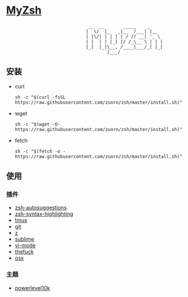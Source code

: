 # [MyZsh](MyZsh)


                                   __  __       _____    _
                                  |  \/  |_   _|__  /___| |__
                                  | |\/| | | | | / // __| '_ \
                                  | |  | | |_| |/ /_\__ \ | | |
                                  |_|  |_|\__, /____|___/_| |_|
                                          |___/


## 安装

- curl

    ```
    sh -c "$(curl -fsSL https://raw.githubusercontent.com/zuorn/zsh/master/install.sh)"
    ```

- wget

    ```
    sh -c "$(wget -O- https://raw.githubusercontent.com/zuorn/zsh/master/install.sh)"
    ```

- fetch

    ```
    sh -c "$(fetch -o - https://raw.githubusercontent.com/zuorn/zsh/master/install.sh)"
    ```
    
## 使用

### 插件

- [zsh-autosuggestions](https://github.com/zsh-users/zsh-autosuggestions)
- [zsh-syntax-highlighting](https://github.com/zsh-users/zsh-syntax-highlighting)
- [tmux](https://github.com/ohmyzsh/ohmyzsh/blob/master/plugins/tmux/README.md)
- [git](https://github.com/ohmyzsh/ohmyzsh/blob/master/plugins/git/README.md)
- [z](https://github.com/ohmyzsh/ohmyzsh/blob/master/plugins/z/README.md)
- [sublime]()
- [vi-mode](https://github.com/ohmyzsh/ohmyzsh/blob/master/plugins/vi-mode/README.md)
- [thefuck](https://github.com/ohmyzsh/ohmyzsh/blob/master/plugins/thefuck/README.md)
- [osx](https://github.com/ohmyzsh/ohmyzsh/blob/master/plugins/osx/README.md)


### 主题

- [powerlevel10k](https://github.com/romkatv/powerlevel10k)

